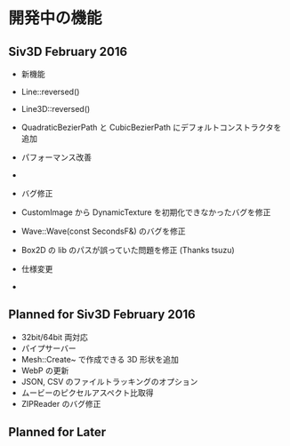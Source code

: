﻿# 開発中の機能

## Siv3D February 2016 
- 新機能
 - Line::reversed()  
 - Line3D::reversed()  
 - QuadraticBezierPath と CubicBezierPath にデフォルトコンストラクタを追加  
 
- パフォーマンス改善
 -  
 
- バグ修正
 - CustomImage から DynamicTexture を初期化できなかったバグを修正  
 - Wave::Wave(const SecondsF&) のバグを修正  
 - Box2D の lib のパスが誤っていた問題を修正 (Thanks tsuzu)  

- 仕様変更
 -  
 
  
## Planned for Siv3D February 2016
- 32bit/64bit 両対応  
- パイプサーバー  
- Mesh::Create~ で作成できる 3D 形状を追加  
- WebP の更新  
- JSON, CSV のファイルトラッキングのオプション  
- ムービーのピクセルアスペクト比取得  
- ZIPReader のバグ修正  
  

## Planned for Later
